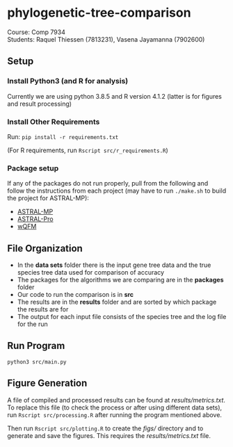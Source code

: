 # phylogenetic-tree-comparison
Course: Comp 7934   
Students: Raquel Thiessen (7813231), Vasena Jayamanna (7902600)

## Setup
### Install Python3 (and R for analysis)
Currently we are using python 3.8.5 and R version 4.1.2 (latter is for figures and result processing)

### Install Other Requirements   
Run: `pip install -r requirements.txt`

(For R requirements, run `Rscript src/r_requirements.R`)


### Package setup
If any of the packages do not run properly, pull from the following and follow the instructions from each project (may have to run `./make.sh` to build the project for ASTRAL-MP):
- [ASTRAL-MP](https://github.com/smirarab/ASTRAL/tree/MP)
- [ASTRAL-Pro](https://github.com/chaoszhang/A-pro)
- [wQFM](https://github.com/Mahim1997/wQFM-2020)


## File Organization
- In the **data sets** folder there is the input gene tree data and the true species tree data used for comparison of accuracy
- The packages for the algorithms we are comparing are in the **packages** folder
- Our code to run the comparison is in **src**
- The results are in the **results** folder and are sorted by which package the results are for
- The output for each input file consists of the species tree and the log file for the run


## Run Program
`python3 src/main.py`


## Figure Generation

A file of compiled and processed results can be found at _results/metrics.txt_. To replace this file (to check the process or after using different data sets), run `Rscript src/processing.R` after running the program mentioned above. 

Then run `Rscript src/plotting.R` to create the _figs/_ directory and to generate and save the figures. This requires the _results/metrics.txt_ file.

